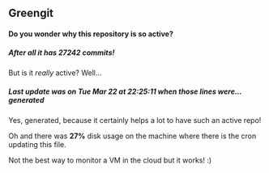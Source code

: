 ## Greengit

#### Do you wonder why this repository is so active?

##### After all it has 27242 commits!

But is it *really* active? Well...

##### Last update was on Tue Mar 22 at 22:25:11 when those lines were... generated

Yes, generated, because it certainly helps a lot to have such an active repo!

Oh and there was **27%** disk usage on the machine
where there is the cron updating this file.

Not the best way to monitor a VM in the cloud but it works! :)
